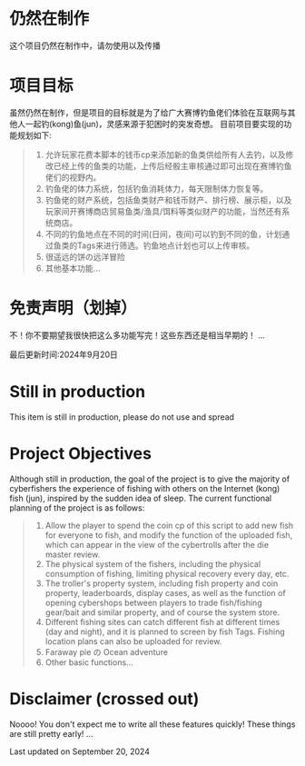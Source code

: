 # 仍然在制作
这个项目仍然在制作中，请勿使用以及传播

# 项目目标
虽然仍然在制作，但是项目的目标就是为了给广大赛博钓鱼佬们体验在互联网与其他人一起钓(kong)鱼(jun)，灵感来源于犯困时的突发奇想。
目前项目要实现的功能规划如下:
> 1. 允许玩家花费本脚本的钱币cp来添加新的鱼类供给所有人去钓，以及修改已经上传的鱼类的功能，上传后经骰主审核通过即可出现在赛博钓鱼佬们的视野内。
> 2. 钓鱼佬的体力系统，包括钓鱼消耗体力，每天限制体力恢复等。
> 3. 钓鱼佬的财产系统，包括鱼类财产和钱币财产、排行榜、展示柜，以及玩家间开赛博商店贸易鱼类/渔具/饵料等类似财产的功能，当然还有系统商店。
> 4. 不同的钓鱼地点在不同的时间(日间，夜间)可以钓到不同的鱼，计划通过鱼类的Tags来进行筛选。钓鱼地点计划也可以上传审核。
> 5. 很遥远的饼の远洋冒险
> 6. 其他基本功能...

# 免责声明（划掉）
不！你不要期望我很快把这么多功能写完！这些东西还是相当早期的！
...

最后更新时间:2024年9月20日

# Still in production
This item is still in production, please do not use and spread

# Project Objectives
Although still in production, the goal of the project is to give the majority of cyberfishers the experience of fishing with others on the Internet (kong) fish (jun), inspired by the sudden idea of sleep.
The current functional planning of the project is as follows:
> 1. Allow the player to spend the coin cp of this script to add new fish for everyone to fish, and modify the function of the uploaded fish,  which can appear in the view of the cybertrolls after the die master review.
> 2. The physical system of the fishers, including the physical consumption of fishing, limiting physical recovery every day, etc.
> 3. The troller's property system, including fish property and coin property, leaderboards, display cases, as well as the function of opening  cybershops between players to trade fish/fishing gear/bait and similar property, and of course the system store.
> 4. Different fishing sites can catch different fish at different times (day and night), and it is planned to screen by fish Tags. Fishing location plans can also be uploaded for review.
> 5. Faraway pie の Ocean adventure
> 6. Other basic functions...

# Disclaimer (crossed out)
Noooo! You don't expect me to write all these features quickly! These things are still pretty early!
...

Last updated on September 20, 2024